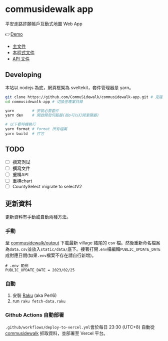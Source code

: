 # commusidewalk app

平安走路許願帳戶互動式地圖 Web App

👉[Demo](https://commusidewalk-app.vercel.app/)

- [主文件](https://docs.google.com/document/d/1b_00BjDMkuyZISHzfEKU9DDw32BqmQ95k-O-bshxBQ0/edit)
- [本程式文件](https://docs.google.com/document/d/1rU3uT3WfwCt3sVCViWHzoIisY5P64AMGAUk9i2fiSEM/edit#)
- [API 文件](https://docs.google.com/document/d/1ziEal-ct8kgI2N_db41SLOtgksk2dz_AiWg_v5iuxco/edit#)

## Developing

本站以 nodejs 為底，網頁框架為 sveltekit，套件管理器是 yarn。

```sh
git clone https://github.com/CommuSidewalk/commusidewalk-app.git # 克隆到你的電腦
cd commusidewalk-app # 切換至專案目錄

yarn        # 安裝必要套件
yarn dev    # 開啟開發伺服器(按o可以打開瀏覽器)

# 以下看時機執行
yarn format # format 所有檔案
yarn build  # 打包
```

## TODO

- [ ] 撰寫測試
- [ ] 撰寫文件
- [ ] 重構API
- [ ] 重構chart
- [ ] CountySelect migrate to selectV2

## 更新資料

更新資料有手動或自動兩種方法。

### 手動

至 [commusidewalk/output](https://github.com/CommuSidewalk/commusidewalk) 下載最新 village 結尾的 csv 檔。然後重新命名檔案為`data.csv`並放入`static/data/`底下。接著打開`.env`檔編輯`PUBLIC_UPDATE_DATE`成對應日期(如果`.env`檔案不存在請自行新增)。

```text
# .env 範例
PUBLIC_UPDATE_DATE = 2023/02/25
```

### 自動

1. 安裝 [Raku](https://raku.org/downloads) (aka Perl6)
2. run `raku fetch-data.raku`

### Github Actions 自動部署

`.github/workflows/deploy-to-vercel.yml`會於每日 23:30 (UTC+8) 自動從 [commusidewalk](https://github.com/CommuSidewalk/commusidewalk-data) 抓取資料，並部署至 Vercel 平台。
